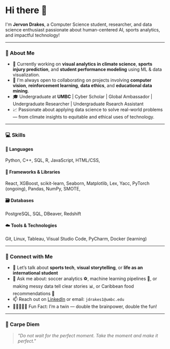 # Hi there 👋  
I'm **Jervon Drakes**, a Computer Science student, researcher, and data science enthusiast passionate about human-centered AI, sports analytics, and impactful technology!

---

### 🔬 About Me

- 🔭 Currently working on **visual analytics in climate science**, **sports injury prediction**, and **student performance modeling** using ML & data visualization.  
- 🌱 I'm always open to collaborating on projects involving **computer vision**, **reinforcement learning**, **data ethics**, and **educational data mining**.  
- 🎓 Undergraduate at **UMBC** | Cyber Scholar | Global Ambassador | Undergraduate Researcher | Undergraduate Rsearch Assistant
- 📈 Passionate about applying data science to solve real-world problems — from climate insights to equitable and ethical uses of technology.

---

### 💻 Skills

#### 🧠 Languages  
Python, C++, SQL, R, JavaScript, HTML/CSS, 

#### 🧰 Frameworks & Libraries  
React, XGBoost, scikit-learn, Seaborn, Matplotlib, Lex, Yacc, PyTorch (ongoing), Pandas, NumPy, SMOTE, 

#### 🗃️ Databases  
PostgreSQL, SQL, DBeaver, Redshift

#### ☁️ Tools & Technologies  
Git, Linux, Tableau, Visual Studio Code, PyCharm, Docker (learning)

---

### 💬 Connect with Me

- 🤝 Let’s talk about **sports tech**, **visual storytelling**, or **life as an international student**
- 💬 Ask me about: soccer analytics ⚽, machine learning pipelines 🧠, or making messy data tell clear stories 📊, or Caribbean food recommendations 🌴  
- 📫 Reach out on [LinkedIn](https://www.linkedin.com/in/jervon-drakes) or email: `jdrakes1@umbc.edu`  
- 🧑🏽‍🤝‍🧑🏽 Fun Fact: I’m a twin — double the brainpower, double the fun!

---

### 🧠 Carpe Diem

> _"Do not wait for the perfect moment. Take the moment and make it perfect."_

